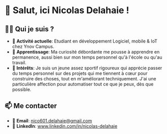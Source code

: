 # 👋 Salut, ici Nicolas Delahaie !

## 🧑‍💻 Qui je suis ?

- 💼 **Activité actuelle**: Etudiant en développement Logiciel, mobile & IoT chez Ynov Campus.
- 🌱 **Apprentissage**: Ma curiosité débordante me pousse à apprendre en permanence, aussi bien sur mon temps personnel qu'à l'école ou qu'au travail. 
- 🚀 **Intérêts**: Je suis un jeune assez sportif rigoureux qui apprécie passer du temps personnel sur des projets qui me tiennent à cœur pour construire des choses, tout en m'améliorant techniquement. J'ai une particulière affection pour automatiser tout ce que je peux, dès que possible.
<!-- - 🏆 **Projects**: I love working on [type of project] that [desired outcome] (e.g., improving productivity, promoting education, etc.) -->
  
## 📫 Me contacter 

- 📧 **Email**: nico601.delahaie@gmail.com
- 💼 **LinkedIn**: www.linkedin.com/in/nicolas-delahaie
<!-- - 🌐 **Website/Portfolio**: [Link to your website or portfolio](https://www.yourwebsite.com) -->
<!--
## 🛠️ My Tools & Technologies

![JavaScript](https://img.shields.io/badge/-JavaScript-F7DF1E?style=flat&logo=javascript&logoColor=black) ![React](https://img.shields.io/badge/-React-61DAFB?style=flat&logo=react&logoColor=white) ![Node.js](https://img.shields.io/badge/-Node.js-339933?style=flat&logo=node.js&logoColor=white) ![Python](https://img.shields.io/badge/-Python-3776AB?style=flat&logo=python&logoColor=white)

## ✨ Fun Fact

- I love [a fun or unique activity about you] (e.g., coding while listening to jazz, building board games, etc.)
- Always up for a [video game, e.g., Chess, Fortnite] challenge!
-->
